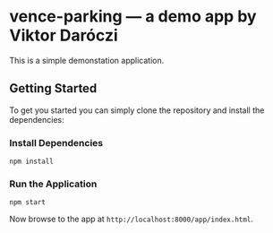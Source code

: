 # vence-parking — a demo app by Viktor Daróczi

This is a simple demonstation application.


## Getting Started

To get you started you can simply clone the repository and install the dependencies:


### Install Dependencies

```
npm install
```

### Run the Application

```
npm start
```

Now browse to the app at `http://localhost:8000/app/index.html`.




